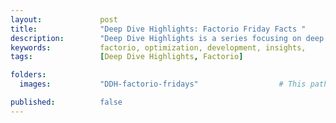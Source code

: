 ```yaml
---
layout:             post
title:              "Deep Dive Highlights: Factorio Friday Facts "
description:        "Deep Dive Highlights is a series focusing on deep development observations, insights, or long-form articles that are illuminating and enjoyable to read. This entry focuses on Wube Software's long-running Factorio Friday Facts."
keywords:           factorio, optimization, development, insights,
tags:               [Deep Dive Highlights, Factorio]

folders:
  images:           "DDH-factorio-fridays"                  # This path is post-dependent; don't forget to change it!

published:          false
---
```



